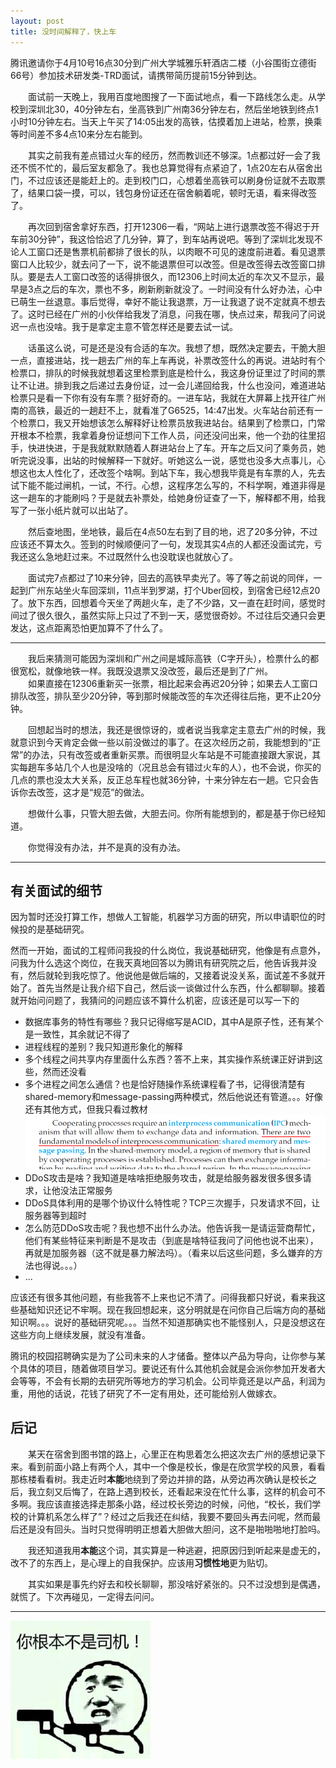 ```yaml
---
layout: post
title: 没时间解释了，快上车
---
```


<div class="excerpt">
    腾讯邀请你于4月10号16点30分到广州大学城雅乐轩酒店二楼（小谷围街立德街66号）参加技术研发类-TRD面试，请携带简历提前15分钟到达。
</div>

&emsp;&emsp;面试前一天晚上，我用百度地图搜了一下面试地点，看一下路线怎么走。从学校到深圳北30，40分钟左右，坐高铁到广州南36分钟左右，然后坐地铁到终点1小时10分钟左右。当天上午买了14:05出发的高铁，估摸着加上进站，检票，换乘等时间差不多4点10来分左右能到。

&emsp;&emsp;其实之前我有差点错过火车的经历，然而教训还不够深。1点都过好一会了我还不慌不忙的，最后室友都急了。我也总算觉得有点紧迫了，1点20左右从宿舍出门，不过应该还是能赶上的。走到校门口，心想着坐高铁可以刷身份证就不去取票了，结果口袋一摸，可以，钱包身份证还在宿舍躺着呢，顿时无语，看来得改签了。

&emsp;&emsp;再次回到宿舍拿好东西，打开12306一看，“网站上进行退票改签不得迟于开车前30分钟”，我这恰恰迟了几分钟，算了，到车站再说吧。等到了深圳北发现不论人工窗口还是售票机前都排了很长的队，以肉眼不可见的速度前进着。看见退票窗口人比较少，就去问了一下，说不能退票但可以改签。但是改签得去改签窗口排队。要是去人工窗口改签的话得排很久，而12306上时间太近的车次又不显示，最早是3点之后的车次，票也不多，刷新刷新就没了。一时间没有什么好办法，心中已萌生一丝退意。事后觉得，幸好不能让我退票，万一让我退了说不定就真不想去了。这时已经在广州的小伙伴给我发了消息，问我在哪，快点过来，帮我问了问说迟一点也没啥。我于是拿定主意不管怎样还是要去试一试。

&emsp;&emsp;话虽这么说，可是还是没有合适的车次。我想了想，既然决定要去，干脆大胆一点，直接进站，找一趟去广州的车上车再说，补票改签什么的再说。进站时有个检票口，排队的时候我就想着这里检票到底是检什么，我这身份证里过了时间的票让不让进。排到我之后递过去身份证，过一会儿递回给我，什么也没问，难道进站检票只是看一下你有没有车票？挺好奇的。一进车站，我就在大屏幕上找开往广州南的高铁，最近的一趟赶不上，就看准了G6525，14:47出发。火车站台前还有一个检票口，我又开始想该怎么解释好让检票员放我进站台。结果到了检票口，门常开根本不检票，我拿着身份证想问下工作人员，问还没问出来，他一个劲的往里招手，快进快进，于是我就默默随着人群进站台上了车。开车之后又问了乘务员，她听完说没事，出站的时候解释一下就好。听她这么一说，感觉也没多大点事儿，心想这也太人性化了，还改签个啥啊。到站下车，我心想我毕竟是有车票的人，先去试下能不能过闸机，一试，不行。心想，这程序怎么写的，不科学啊，难道非得是这一趟车的才能刷吗？于是就去补票处，给她身份证查了一下，解释都不用，给我写了一张小纸片就可以出站了。

&emsp;&emsp;然后查地图，坐地铁，最后在4点50左右到了目的地，迟了20多分钟，不过应该还不算太久。签到的时候顺便问了一句，发现其实4点的人都还没面试完，亏我还这么急地赶过来。不过既然什么也没耽误也就放心了。

&emsp;&emsp;面试完7点都过了10来分钟，回去的高铁早卖光了。等了等之前说的同伴，一起到广州东站坐火车回深圳，11点半到罗湖，打个Uber回校，到宿舍已经12点20了。放下东西，回想着今天坐了两趟火车，走了不少路，又一直在赶时间，感觉时间过了很久很久，虽然实际上只过了不到一天，感觉很奇妙。不过往后交通只会更发达，这点距离恐怕更加算不了什么了。

<hr class="quarter" />

&emsp;&emsp;我后来猜测可能因为深圳和广州之间是城际高铁（C字开头），检票什么的都很宽松，就像地铁一样。我既没退票又没改签，最后还是到了广州。  
&emsp;&emsp;如果直接在12306重新买一张票，相比起来会再迟20分钟；如果去人工窗口排队改签，排队至少20分钟，等到那时候能改签的车次还得往后拖，更不止20分钟。

&emsp;&emsp;回想起当时的想法，我还是很惊讶的，或者说当我拿定主意去广州的时候，我就意识到今天肯定会做一些以前没做过的事了。在这次经历之前，我能想到的“正常”的办法，只有改签或者重新买票。而很明显火车站是不可能直接跟大家说，其实每趟车多站几个人也是没啥的（况且总会有错过火车的人），也不会说，你买的几点的票也没太大关系，反正总车程也就36分钟，十来分钟左右一趟。它只会告诉你去改签，这才是“规范”的做法。

&emsp;&emsp;想做什么事，只管大胆去做，大胆去问。你所有能想到的，都是基于你已经知道。

&emsp;&emsp;你觉得没有办法，并不是真的没有办法。

-----

## 有关面试的细节

因为暂时还没打算工作，想做人工智能，机器学习方面的研究，所以申请职位的时候投的是基础研究。

然而一开始，面试的工程师问我投的什么岗位，我说基础研究，他像是有点意外，问我为什么选这个岗位，在我天真地回答以为腾讯有研究院之后，他告诉我并没有，然后就轮到我吃惊了。他说他是做后端的，又接着说没关系，面试差不多就开始了。首先当然是让我介绍下自己，然后谈一谈做过什么东西，什么都聊聊。接着就开始问问题了，我猜问的问题应该不算什么机密，应该还是可以写一下的

- 数据库事务的特性有哪些？我只记得缩写是ACID，其中A是原子性，还有某个是一致性，其余就记不得了
- 进程线程的差别？我只知道形象化的解释
- 多个线程之间共享内存里面什么东西？答不上来，其实操作系统课正好讲到这些，然而还没看
- 多个进程之间怎么通信？也是恰好随操作系统课程看了书，记得很清楚有shared-memory和message-passing两种模式，然后他说还有管道。。。好像还有其他方式，但我只看过教材
  ![IPC](/static/imgs/ipc.png)
- DDoS攻击是啥？我知道是啥啥拒绝服务攻击，就是给服务器发很多很多请求，让他没法正常服务
- DDoS具体利用的是哪个协议什么特性呢？TCP三次握手，只发请求不回，让服务器等到超时
- 怎么防范DDoS攻击呢？我也想不出什么办法。他告诉我一是请运营商帮忙，他们有某些特征来判断是不是攻击（到底是啥特征我问了问他也说不出来），再就是加服务器（这不就是暴力解法吗）。（看来以后这些问题，多么嫌弃的方法也得说。。。）
- ...

应该还有很多其他问题，有些我答不上来也记不清了。问得我都只好说，看来我这些基础知识还记不牢啊。现在我回想起来，这分明就是在问你自己后端方向的基础知识啊。。。说好的基础研究呢。。。当然不知道那确实也不能怪别人，只是没想这在这些方向上继续发展，就没有准备。

腾讯的校园招聘确实是为了公司未来的人才储备。整体以产品为导向，让你参与某个具体的项目，随着做项目学习。要说还有什么其他机会就是会派你参加开发者大会等等，不会有长期的去研究所等地方的学习机会。公司毕竟还是以产品，利润为重，用他的话说，花钱了研究了不一定有用处，还可能给别人做嫁衣。

## 后记

&emsp;&emsp;某天在宿舍到图书馆的路上，心里正在构思着怎么把这次去广州的感想记录下来。看到前面小路上有两个人，其中一个像是校长，像是在欣赏学校的风景，看看那栋楼看看树。我走近时**本能**地绕到了旁边并排的路，从旁边再次确认是校长之后，我立刻又后悔了，在路上遇到校长，还看起来没在忙什么事，这样的机会可不多啊。我应该直接选择走那条小路，经过校长旁边的时候，问他，“校长，我们学校的计算机系怎么样了”？经过之后我还在纠结，我要不要回头再去问呢，然而最后还是没有回头。当时只觉得明明正想着大胆做大胆问，这不是啪啪啪地打脸吗。

&emsp;&emsp;我还知道我用**本能**这个词，其实算是一种逃避，把原因归到听起来是虚无的，改不了的东西上，是心理上的自我保护。应该用**习惯性地**更为贴切。

&emsp;&emsp;其实如果是事先约好去和校长聊聊，那没啥好紧张的。只不过没想到是偶遇，就慌了。下次再碰见，一定得去问问。

<hr class="quarter" />

<div class="image-wrapper">
    <img src="/static/imgs/notdriver.jpg" alt="not driver"/>
</div>
